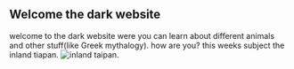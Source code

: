 ## Welcome the dark website 
welcome to the dark website were you can learn about different animals and other stuff(like Greek mythalogy). how are you?
this weeks subject the inland tiapan.
![inland taipan](http://digitalmode.net/wp-content/uploads/2016/12/Inland-Taipan.png).

